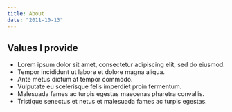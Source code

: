 ```yaml
---
title: About
date: "2011-10-13"
---
```


## Values I provide

* Lorem ipsum dolor sit amet, consectetur adipiscing elit, sed do eiusmod.
* Tempor incididunt ut labore et dolore magna aliqua.
*  Ante metus dictum at tempor commodo.
* Vulputate eu scelerisque felis imperdiet proin fermentum.
* Malesuada fames ac turpis egestas maecenas pharetra convallis.
* Tristique senectus et netus et malesuada fames ac turpis egestas.


